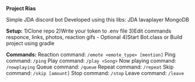 **Project Rias**

Simple JDA discord bot
Developed using this libs:
JDA
lavaplayer
MongoDB

**Setup:**
1)Clone repo
2)Write your token to .env file
3)Edit commands responce, links, photos, reaction gifs - Optional
4)Start Bot.class or Build project using gradle


**Commands:**
Reaction command:
`/emote <emote_type> [mention]`
Ping command:
`/ping`
Play command:
`/play <Song>`
Now playing command:
`/nowplaying`
Queue command:
`/queue`
Repeat command:
`/repeat`
Skip command:
`/skip [amount]`
Stop command:
`/stop`
Leave command:
`/leave`
